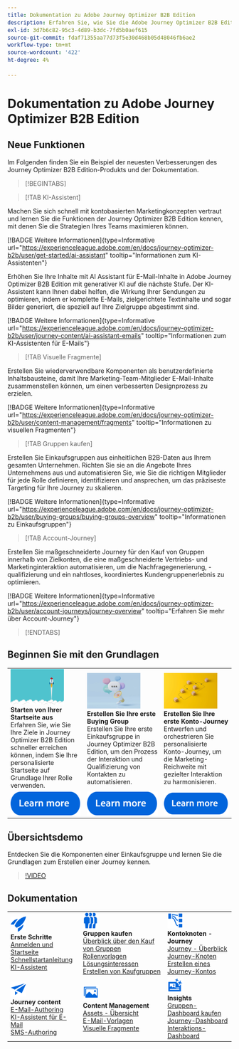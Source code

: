 ```yaml
---
title: Dokumentation zu Adobe Journey Optimizer B2B Edition
description: Erfahren Sie, wie Sie die Adobe Journey Optimizer B2B Edition-Funktionen für die Orchestrierung von Konten und den Kauf von Journey mit integrierter generativer KI und branchenführender Automatisierung verwenden.
exl-id: 3d7b6c82-95c3-4d89-b3dc-7fd5b0aef615
source-git-commit: fdaf71355aa77d73f5e30d468b05d48046fb6ae2
workflow-type: tm+mt
source-wordcount: '422'
ht-degree: 4%

---
```


# Dokumentation zu Adobe Journey Optimizer B2B Edition

## Neue Funktionen

Im Folgenden finden Sie ein Beispiel der neuesten Verbesserungen des Journey Optimizer B2B Edition-Produkts und der Dokumentation.

<!-- For a comprehensive list of features, improvements, and fixes, check out the detailed < Release Notes >. Stay up-to-date with the latest changes in our documentation by visiting the , < documentation updates page >. -->

>[!BEGINTABS]
<!-- 
>[!TAB LinkedIn Account Matched Audiences]

Generate LinkedIn Ad audiences through Account Matched Audiences to help you fill empty roles in your buying groups. By defining a set of buying group filters, you can maintain a LinkedIn Matched Audience to target prospects who match your buying group parameters. This feature leverages Experience Platform Destinations to manage some aspects of the integration.

[!BADGE Learn more]{type=Informative url="https://experienceleague.adobe.com/en/docs/journey-optimizer-b2b/user/account-audiences/linkedin-account-matched-audiences" tooltip="Learn about LinkedIn Account Matched Audiences"} -->
>[!TAB KI-Assistent]

Machen Sie sich schnell mit kontobasierten Marketingkonzepten vertraut und lernen Sie die Funktionen der Journey Optimizer B2B Edition kennen, mit denen Sie die Strategien Ihres Teams maximieren können.

[!BADGE Weitere Informationen]{type=Informative url="https://experienceleague.adobe.com/en/docs/journey-optimizer-b2b/user/get-started/ai-assistant" tooltip="Informationen zum KI-Assistenten"}

Erhöhen Sie Ihre Inhalte mit AI Assistant für E-Mail-Inhalte in Adobe Journey Optimizer B2B Edition mit generativer KI auf die nächste Stufe. Der KI-Assistent kann Ihnen dabei helfen, die Wirkung Ihrer Sendungen zu optimieren, indem er komplette E-Mails, zielgerichtete Textinhalte und sogar Bilder generiert, die speziell auf Ihre Zielgruppe abgestimmt sind.

[!BADGE Weitere Informationen]{type=Informative url="https://experienceleague.adobe.com/en/docs/journey-optimizer-b2b/user/journey-content/ai-assistant-emails" tooltip="Informationen zum KI-Assistenten für E-Mails"}

>[!TAB Visuelle Fragmente]

Erstellen Sie wiederverwendbare Komponenten als benutzerdefinierte Inhaltsbausteine, damit Ihre Marketing-Team-Mitglieder E-Mail-Inhalte zusammenstellen können, um einen verbesserten Designprozess zu erzielen.

[!BADGE Weitere Informationen]{type=Informative url="https://experienceleague.adobe.com/en/docs/journey-optimizer-b2b/user/content-management/fragments" tooltip="Informationen zu visuellen Fragmenten"}

>[!TAB Gruppen kaufen]

Erstellen Sie Einkaufsgruppen aus einheitlichen B2B-Daten aus Ihrem gesamten Unternehmen. Richten Sie sie an die Angebote Ihres Unternehmens aus und automatisieren Sie, wie Sie die richtigen Mitglieder für jede Rolle definieren, identifizieren und ansprechen, um das präziseste Targeting für Ihre Journey zu skalieren.

[!BADGE Weitere Informationen]{type=Informative url="https://experienceleague.adobe.com/en/docs/journey-optimizer-b2b/user/buying-groups/buying-groups-overview" tooltip="Informationen zu Einkaufsgruppen"}

>[!TAB Account-Journey]

Erstellen Sie maßgeschneiderte Journey für den Kauf von Gruppen innerhalb von Zielkonten, die eine maßgeschneiderte Vertriebs- und Marketinginteraktion automatisieren, um die Nachfragegenerierung, -qualifizierung und ein nahtloses, koordiniertes Kundengruppenerlebnis zu optimieren.

[!BADGE Weitere Informationen]{type=Informative url="https://experienceleague.adobe.com/en/docs/journey-optimizer-b2b/user/account-journeys/journey-overview" tooltip="Erfahren Sie mehr über Account-Journey"}

>[!ENDTABS]

## Beginnen Sie mit den Grundlagen

<table style="table-layout:fixed">
  <tr style="border: 0;">
    <td>
    <a href="home-page.md"><img width="120px" src="./assets/launch.png"></a>
    <div><strong>Starten von Ihrer Startseite aus</strong><br/>Erfahren Sie, wie Sie Ihre Ziele in Journey Optimizer B2B Edition schneller erreichen können, indem Sie Ihre personalisierte Startseite auf Grundlage Ihrer Rolle verwenden.</div>
    </td>
      <td>
    <a href="buying-groups/buying-groups-overview.md"><img width="120px" src="./assets/communication.png"></a>
    <div><strong>Erstellen Sie Ihre erste Buying Group</strong><br/>Erstellen Sie Ihre erste Einkaufsgruppe in Journey Optimizer B2B Edition, um den Prozess der Interaktion und Qualifizierung von Kontakten zu automatisieren.</div>
    </td>
    <td>
    <a href="journeys/journey-overview.md"><img width="120px" src="./assets/flow.png"></a>
    <div><strong>Erstellen Sie Ihre erste Konto-Journey</strong><br/>Entwerfen und orchestrieren Sie personalisierte Konto-Journey, um die Marketing-Reichweite mit gezielter Interaktion zu harmonisieren. 
    </div>
    </td>
  </tr>
  <tr style="border: 0;">
    <td align="center"><a href="home-page.md"><img src="../assets/learn-more.svg"></a></td>
    <td align="center"><a href="buying-groups/buying-groups-overview.md"><img src="../assets/learn-more.svg"></a></td>
    <td align="center"><a href="journeys/journey-overview.md"><img src="../assets/learn-more.svg"></a></td>
    </tr>
</table>

## Übersichtsdemo

Entdecken Sie die Komponenten einer Einkaufsgruppe und lernen Sie die Grundlagen zum Erstellen einer Journey kennen.

>[!VIDEO](https://video.tv.adobe.com/v/3432054?quality=12)

## Dokumentation

<table style="table-layout:auto">
  <tr style="border: 0;">
    <td>
      <img src="../assets/do-not-localize/icon-quick-start.svg" width="35px"><br/>
      <strong>Erste Schritte</strong><br/><a href="home-page.md">Anmelden und Startseite</a><br/><a href="./start/get-started.md">Schnellstartanleitung</a> <br/><a href="./start/ai-assistant.md">KI-Assistent</a>
    </td>
    <!--
    <td>
      <img src="../assets/do-not-localize/icon-configure.svg" width="35px"><br/>
      <strong>Configuration<br/>administration</strong><br/><a href="using/configuration/channel-surfaces.md">Channel surfaces</a> - <a href="using/configuration/about-data-sources-events-actions.md">Configure journeys</a>  - <a href="using/administration/permissions-overview.md">Access control</a> - <a href="using/administration/sandboxes.md">Sandboxes management</a>
    </td> -->
    <td>
      <img src="../assets/do-not-localize/icon_audience.svg" width="35px"><br/>
      <strong>Gruppen kaufen</strong><br/><a href="./buying-groups/buying-groups-overview.md">Überblick über den Kauf von Gruppen</a><br/><a href="./buying-groups/buying-groups-role-templates.md">Rollenvorlagen</a><br/><a href="./buying-groups/solution-interests.md">Lösungsinteressen</a><br/><a href="./buying-groups/buying-groups-create.md">Erstellen von Kaufgruppen</a>
    </td>
    <td>
      <img src="../assets/do-not-localize/icon-paths.svg" width="35px"><br/>
      <strong>Kontoknoten - Journey </strong><br/><a href="./journeys/journey-overview.md">Journey - Überblick</a><br/><a href="./journeys/journey-nodes.md">Journey-Knoten</a><br/><a href="./journeys/journey-overview.md#create-an-account-journey">Erstellen eines Journey-Kontos</a>
    </td>
  </tr>
  <tr style="border: 0;">
    <td>
      <img src="../assets/do-not-localize/icon-campaign.svg" width="35px"><br/>
      <strong>Journey content</strong><br/><a href="./content/email-authoring.md">E-Mail-Authoring</a><br/><a href="./content/ai-assistant-emails.md">KI-Assistent für E-Mail</a><br/><a href="./content/sms-authoring.md">SMS-Authoring</a>
    </td>
        <td>
      <img src="../assets/do-not-localize/icon_assets.svg" width="35px"><br/>
      <strong>Content Management</strong><br/><a href="./content/assets-overview.md">Assets - Übersicht</a><br/><a href="./content/email-templates.md">E-Mail-Vorlagen</a><br/><a href="./content/fragments.md">Visuelle Fragmente</a>
    </td>
    <td>
      <img src="../assets/do-not-localize/icon-offer.svg" width="35px"><br/>
      <strong>Insights</strong><br/><a href="./dashboards/buying-groups-dashboard.md">Gruppen-Dashboard kaufen</a><br/><a href="./dashboards/journeys-dashboard.md">Journey-Dashboard</a><br/><a href="./dashboards/engagement-dashboard.md">Interaktions-Dashboard</a>
    </td>

</tr>
</table>

<!-- 

## Additional resources

<table style="table-layout:fixed"><tr style="border: 0;">
<td><strong>Adobe Journey Optimizer</strong><br/>
<a href="https://experienceleague.adobe.com/docs/journey-optimizer-learn/tutorials/overview.html" target="_blank">Tutorials</a> - <a href="https://helpx.adobe.com/legal/product-descriptions/adobe-journey-optimizer.html" target="_blank">Product description</a> - <a href="https://www.adobe.com/content/dam/cc/en/security/pdfs/AJO_SecurityOverview.pdf" target="_blank">Security overview (PDF)</a> - <a href="https://developer.adobe.com/journey-optimizer-apis/" target="_blank">APIs reference</a> - <a href="https://experienceleague.adobe.com/tools/ajo-schemas/schema-dictionary.html" target="_blank">Journey Optimizer Schema Dictionary</a>

</td>
<td><strong>Adobe Experience Platform</strong><br/>
<a href="https://experienceleague.adobe.com/docs/experience-platform/landing/home.html" target="_blank">Documentation</a> - <a href="https://www.adobe.com/experience-platform/documentation-and-developer-resources.html" target="_blank">Developers resources</a>
</td>
</tr></table> -->
